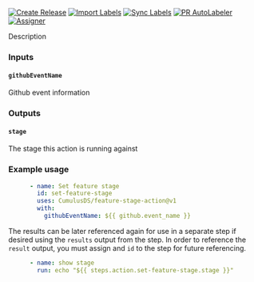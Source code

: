 [![Create Release][release-badge]][release-url]
[![Import Labels][import-labels-badge]][import-labels-url]
[![Sync Labels][sync-labels-badge]][sync-labels-url]
[![PR AutoLabeler][autolabeler-badge]][autolabeler-url]
[![Assigner][assigner-badge]][assigner-url]

Description

### Inputs
#### `githubEventName`
Github event information

### Outputs
#### `stage`
The stage this action is running against

### Example usage
```yaml
      - name: Set feature stage
        id: set-feature-stage
        uses: CumulusDS/feature-stage-action@v1
        with:
          githubEventName: ${{ github.event_name }}
```

The results can be later referenced again for use in a separate step if desired using the `results` output from the step.
In order to reference the `result` output, you must assign and `id` to the step for future referencing.

```yaml
      - name: show stage
        run: echo "${{ steps.action.set-feature-stage.stage }}"
```


[release-badge]: https://github.com/CumulusDS/feature-stage-action/actions/workflows/release.yml/badge.svg
[release-url]: https://github.com/CumulusDS/feature-stage-action/actions/workflows/release.yml
[import-labels-badge]: https://github.com/CumulusDS/feature-stage-action/actions/workflows/labels_import.yml/badge.svg
[import-labels-url]: https://github.com/CumulusDS/feature-stage-action/actions/workflows/labels_import.yml
[sync-labels-badge]: https://github.com/CumulusDS/feature-stage-action/actions/workflows/labels_sync.yml/badge.svg
[sync-labels-url]: https://github.com/CumulusDS/feature-stage-action/actions/workflows/labels_sync.yml
[autolabeler-badge]: https://github.com/CumulusDS/feature-stage-action/actions/workflows/autolabeler.yml/badge.svg
[autolabeler-url]: https://github.com/CumulusDS/feature-stage-action/actions/workflows/autolabeler.yml
[assigner-badge]: https://github.com/CumulusDS/feature-stage-action/actions/workflows/assign.yml/badge.svg
[assigner-url]: https://github.com/CumulusDS/feature-stage-action/actions/workflows/assign.yml
